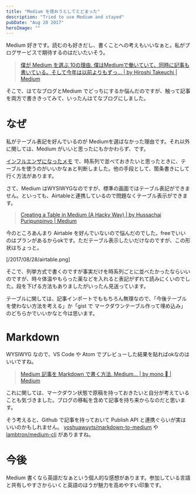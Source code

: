 ```yaml
---
title: "Medium を使おうとしてとどまった"
description: "Tried to use Medium and stayed"
pubDate: "Aug 28 2017"
heroImage: ""
---
```


Medium 好きです。読むのも好きだし、書くことへの考えもいいなぁと。私がブログサービスで期待するのはだいたいそう。

> [僕が Medium を選ぶ 10の理由. 僕はMediumで働いていて、同時に記事も書いている。そして今年は以前よりもずっ… | by Hiroshi Takeuchi | Medium](https://medium.com/@hiroshitakeuchi/ten-reasons-why-i-love-writing-on-medium-5efdf642e10c)

そこで、はてなブログとMedium でどっちにするか悩んだのですが、触って記事を両方で書ききってみて、いったんはてなブログにしました。

# なぜ

私がテーブル表記を好んでいるのが Mediumを選ばなかった理由です。それ以外に関しては、Medium がいいと思ったにもかかわらず、です。

[インフルエンザになったメモ](http://blog.guitarrapc.com/blog/2017/08/27/202848) で、時系列で並べておきたいと思ったときに、テーブルを使うのがいいかなぁと判断しました。他の手段として、箇条書きにして行く方法があります。

さて、Medium はWYSIWYGなのですが、標準の画面ではテーブル表記ができません。といっても、Airtableと連携しているので問題なくテーブル表示ができます。

> [Creating a Table in Medium (A Hacky Way) | by Hussachai Puripunpinyo | Medium](https://hussachai.medium.com/creating-a-table-in-medium-1ecf924af08e)

今のところあんまり Airtable を好んでいないので悩んだのでした。freeでいいのはプランがあるからokです。ただテーブル表示したいだけなのですが、この形状はちょっと。

[/2017/08/28/airtable.png]

そこで、列挙方式で書くのですが事実だけを時系列ごとに並べたかったならいいのですが、時々体温やもらった薬などを入れると表記がずれて読みにくいのでした。段を下げる方法もありましたがいったん見送っています。

テーブルに関しては、記事インポートでももちろん無理なので、「今後テーブルを使わない方法を考える」か「gist で マークダウンテーブル作って埋め込み」のどちらかでいいかなと今は思います。

# Markdown

WYSIWYG なので、VS Code や Atom でプレビューした結果を貼ればokなのはいいですね。

> [Medium 記事を Markdown で書く方法. Medium… | by mono  | Medium](https://mono0926.medium.com/markdown-medium-8a3ce20d8032)


これに関しては、マークダウン状態で原稿を持っておきたいと自分が考えていることも気づきました。ブログの移転を含めて記事を持ち来からなのだと思います。

そう考えると、Github で記事を持っておいて Publish API と連携ぐらいが実はいいのかもしれません。 [yoshuawuyts/markdown-to-medium](https://github.com/yoshuawuyts/markdown-to-medium) や [lambtron/medium-cli](https://github.com/lambtron/medium-cli) がありますね。


# 今後

Medium 書くなら英語だなぁという個人的な感想があります。参加している言語と共有しやすさからいくと英語のほうが魅力を高めやすい印象です。
